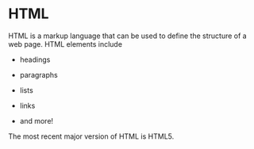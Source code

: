 # HTML

HTML is a markup language that can be used to define the structure of a web page. HTML elements include



* headings

* paragraphs

* lists

* links

* and more!

The most recent major version of HTML is HTML5.